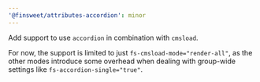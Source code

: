 ```yaml
---
'@finsweet/attributes-accordion': minor
---
```


Add support to use `accordion` in combination with `cmsload`.

For now, the support is limited to just `fs-cmsload-mode="render-all"`, as the other modes introduce some overhead when dealing with group-wide settings like `fs-accordion-single="true"`.

